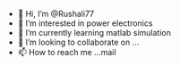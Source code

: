 - 👋 Hi, I’m @Rushali77
- 👀 I’m interested in power electronics 
- 🌱 I’m currently learning matlab simulation
- 💞️ I’m looking to collaborate on ...
- 📫 How to reach me ...mail

<!---
Rushali77/Rushali77 is a ✨ special ✨ repository because its `README.md` (this file) appears on your GitHub profile.
You can click the Preview link to take a look at your changes.
--->
